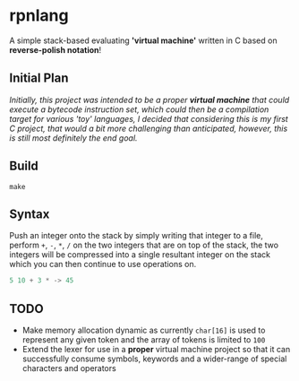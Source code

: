 # rpnlang

A simple stack-based evaluating **'virtual machine'** written in C based on **reverse-polish notation**!

## Initial Plan

_Initially, this project was intended to be a proper **virtual machine** that could execute a bytecode instruction set, which could then be a compilation target for various *'toy'* languages, I decided that considering this is my first C project, that would a bit more challenging than anticipated, however, this is still most definitely the end goal._

## Build

```
make
```

## Syntax

Push an integer onto the stack by simply writing that integer to a file, perform `+`, `-`, `*`, `/` on the two integers that are on top of the stack, the two integers will be compressed into a single resultant integer on the stack which you can then continue to use operations on.

```c
5 10 + 3 * -> 45
```

## TODO

- Make memory allocation dynamic as currently `char[16]` is used to represent any given token and the array of tokens is limited to `100`
- Extend the lexer for use in a **proper** virtual machine project so that it can successfully consume symbols, keywords and a wider-range of special characters and operators

